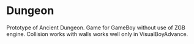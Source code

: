 # Dungeon
Prototype of Ancient Dungeon. Game for GameBoy without use of ZGB engine. Collision works with walls works well only in VisualBoyAdvance.
